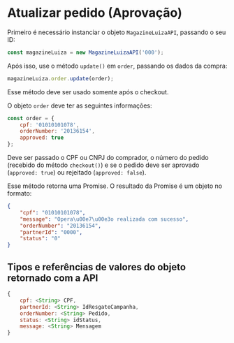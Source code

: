 # Atualizar pedido (Aprovação)

Primeiro é necessário instanciar o objeto `MagazineLuizaAPI`, passando o seu ID:

```js
const magazineLuiza = new MagazineLuizaAPI('000');
```

Após isso, use o método `update()` em `order`, passando os dados da compra:

```js
magazineLuiza.order.update(order);
```

Esse método deve ser usado somente após o checkout.

O objeto `order` deve ter as seguintes informações:

```js
const order = {
	cpf: '01010101078',
	orderNumber: '20136154',
	approved: true
};
```

Deve ser passado o CPF ou CNPJ do comprador, o número do pedido (recebido do método `checkout()`) e se o pedido deve ser aprovado (`approved: true`) ou rejeitado (`approved: false`).

Esse método retorna uma Promise. O resultado da Promise é um objeto no formato:

```json
{
    "cpf": "01010101078",
    "message": "Opera\u00e7\u00e3o realizada com sucesso",
    "orderNumber": "20136154",
    "partnerId": "0000",
    "status": "0"
}
```

## Tipos e referências de valores do objeto retornado com a API

```js
{
	cpf: <String> CPF,
	partnerId: <String> IdResgateCampanha,
	orderNumber: <String> Pedido,
	status: <String> idStatus,
	message: <String> Mensagem
}
```
